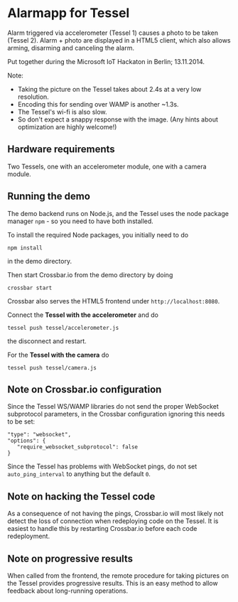 # Alarmapp for Tessel

Alarm triggered via accelerometer (Tessel 1) causes a photo to be taken (Tessel 2). Alarm + photo are displayed in a HTML5 client, which also allows arming, disarming and canceling the alarm.

Put together during the Microsoft IoT Hackaton in Berlin; 13.11.2014.

Note: 
   * Taking the picture on the Tessel takes about 2.4s at a very low resolution.
   * Encoding this for sending over WAMP is another ~1.3s.
   * The Tessel's wi-fi is also slow.
   * So don't expect a snappy response with the image. (Any hints about optimization are highly welcome!)

## Hardware requirements

Two Tessels, one with an accelerometer module, one with a camera module.

## Running the demo

The demo backend runs on Node.js, and the Tessel uses the node package manager `npm` - so you need to have both installed.

To install the required Node packages, you initially need to do

```
npm install 
```

in the demo directory.

Then start Crossbar.io from the demo directory by doing 

```
crossbar start
``` 

Crossbar also serves the HTML5 frontend under `http://localhost:8080`.

Connect the **Tessel with the accelerometer** and  do

```
tessel push tessel/accelerometer.js
```

the disconnect and restart.

For the **Tessel with the camera** do

```
tessel push tessel/camera.js
```



## Note on Crossbar.io configuration

Since the Tessel WS/WAMP libraries do not send the proper WebSocket subprotocol parameters, in the Crossbar configuration ignoring this needs to be set:

```
"type": "websocket",
"options": {
   "require_websocket_subprotocol": false   
} 
```

Since the Tessel has problems with WebSocket pings, do not set `auto_ping_interval` to anything but the default `0`.

## Note on hacking the Tessel code

As a consequence of not having the pings, Crossbar.io will most likely not detect the loss of connection when redeploying code on the Tessel. It is easiest to handle this by restarting Crossbar.io before each code redeployment.

## Note on progressive results

When called from the frontend, the remote procedure for taking pictures on the Tessel provides progressive results. This is an easy method to allow feedback about long-running operations.